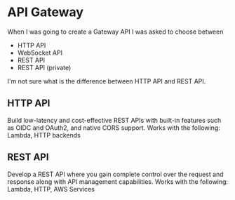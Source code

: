 # API Gateway

When I was going to create a Gateway API I was asked to choose between
- HTTP API
- WebSocket API
- REST API
- REST API (private)

I'm not sure what is the difference between HTTP API and REST API. 

## HTTP API
Build low-latency and cost-effective REST APIs with built-in features such as OIDC and OAuth2, and native CORS support.
Works with the following:
Lambda, HTTP backends

## REST API
Develop a REST API where you gain complete control over the request and response along with API management capabilities.
Works with the following:
Lambda, HTTP, AWS Services